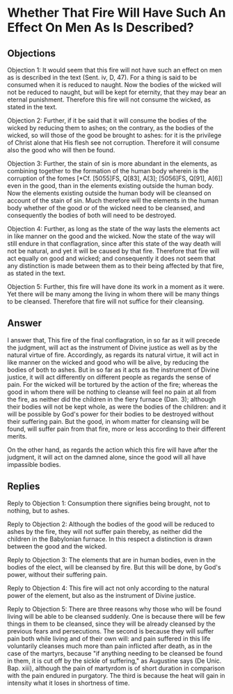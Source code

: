 # Whether That Fire Will Have Such An Effect On Men As Is Described?

## Objections

Objection 1: It would seem that this fire will not have such an effect on men as is described in the text (Sent. iv, D, 47). For a thing is said to be consumed when it is reduced to naught. Now the bodies of the wicked will not be reduced to naught, but will be kept for eternity, that they may bear an eternal punishment. Therefore this fire will not consume the wicked, as stated in the text.

Objection 2: Further, if it be said that it will consume the bodies of the wicked by reducing them to ashes; on the contrary, as the bodies of the wicked, so will those of the good be brought to ashes: for it is the privilege of Christ alone that His flesh see not corruption. Therefore it will consume also the good who will then be found.

Objection 3: Further, the stain of sin is more abundant in the elements, as combining together to the formation of the human body wherein is the corruption of the fomes [*Cf. [5055]FS, Q[83], A[3]; [5056]FS, Q[91], A[6]] even in the good, than in the elements existing outside the human body. Now the elements existing outside the human body will be cleansed on account of the stain of sin. Much therefore will the elements in the human body whether of the good or of the wicked need to be cleansed, and consequently the bodies of both will need to be destroyed.

Objection 4: Further, as long as the state of the way lasts the elements act in like manner on the good and the wicked. Now the state of the way will still endure in that conflagration, since after this state of the way death will not be natural, and yet it will be caused by that fire. Therefore that fire will act equally on good and wicked; and consequently it does not seem that any distinction is made between them as to their being affected by that fire, as stated in the text.

Objection 5: Further, this fire will have done its work in a moment as it were. Yet there will be many among the living in whom there will be many things to be cleansed. Therefore that fire will not suffice for their cleansing.

## Answer



I answer that, This fire of the final conflagration, in so far as it will precede the judgment, will act as the instrument of Divine justice as well as by the natural virtue of fire. Accordingly, as regards its natural virtue, it will act in like manner on the wicked and good who will be alive, by reducing the bodies of both to ashes. But in so far as it acts as the instrument of Divine justice, it will act differently on different people as regards the sense of pain. For the wicked will be tortured by the action of the fire; whereas the good in whom there will be nothing to cleanse will feel no pain at all from the fire, as neither did the children in the fiery furnace (Dan. 3); although their bodies will not be kept whole, as were the bodies of the children: and it will be possible by God's power for their bodies to be destroyed without their suffering pain. But the good, in whom matter for cleansing will be found, will suffer pain from that fire, more or less according to their different merits.

On the other hand, as regards the action which this fire will have after the judgment, it will act on the damned alone, since the good will all have impassible bodies.

## Replies

Reply to Objection 1: Consumption there signifies being brought, not to nothing, but to ashes.

Reply to Objection 2: Although the bodies of the good will be reduced to ashes by the fire, they will not suffer pain thereby, as neither did the children in the Babylonian furnace. In this respect a distinction is drawn between the good and the wicked.

Reply to Objection 3: The elements that are in human bodies, even in the bodies of the elect, will be cleansed by fire. But this will be done, by God's power, without their suffering pain.

Reply to Objection 4: This fire will act not only according to the natural power of the element, but also as the instrument of Divine justice.

Reply to Objection 5: There are three reasons why those who will be found living will be able to be cleansed suddenly. One is because there will be few things in them to be cleansed, since they will be already cleansed by the previous fears and persecutions. The second is because they will suffer pain both while living and of their own will: and pain suffered in this life voluntarily cleanses much more than pain inflicted after death, as in the case of the martyrs, because "if anything needing to be cleansed be found in them, it is cut off by the sickle of suffering," as Augustine says (De Unic. Bap. xiii), although the pain of martyrdom is of short duration in comparison with the pain endured in purgatory. The third is because the heat will gain in intensity what it loses in shortness of time.